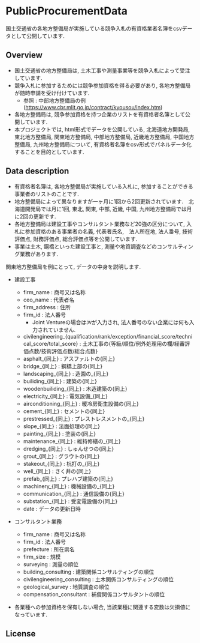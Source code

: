 # PublicProcurementData

国土交通省の各地方整備局が実施している競争入札の有資格業者名簿をcsvデータとして公開しています.

## Overview

- 国土交通省の地方整備局は, 土木工事や測量事業等を競争入札によって受注しています.
- 競争入札に参加するためには競争参加資格を得る必要があり, 各地方整備局が随時申請を受け付けています. 
	- 参照 : 中部地方整備局の例 (https://www.cbr.mlit.go.jp/contract/kyousou/index.htm)
- 各地方整備局は, 競争参加資格を持つ企業のリストを有資格者名簿として公開しています.
- 本プロジェクトでは, html形式でデータを公開している, 北海道地方開発局, 東北地方整備局, 関東地方整備局, 中部地方整備局, 近畿地方整備局, 中国地方整備局, 九州地方整備局について, 有資格者名簿をcsv形式でパネルデータ化することを目的としています.

## Data description

- 有資格者名簿は, 各地方整備局が実施している入札に, 参加することができる事業者のリストのことです.
- 地方整備局によって異なりますが一ヶ月に1回から2回更新されています.　北海道開発局では月に1回, 東北, 関東, 中部, 近畿, 中国, 九州地方整備局では月に2回の更新です.
- 各地方整備局は建設工事やコンサルタント業務など20強の区分について, 入札に参加資格のある事業者の名義, 代表者氏名,　法人所在地, 法人番号, 技術評価点, 財務評価点, 総合評価点等を公開しています.   
- 事業は土木, 鋼橋といった建設工事と, 測量や地質調査などのコンサルティング業務があります. 

関東地方整備局を例にとって, データの中身を説明します.
- 建設工事
	- firm_name : 商号又は名称
	- ceo_name : 代表者名
	- firm_address : 住所
	- firm_id : 法人番号
		- Joint Ventureの場合は`JV`が入力され, 法人番号のない企業には何も入力されていません.
	- civilengineering_{qualification/rank/exception/financial_score/technical_score/total_score} : 土木工事の{等級/順位/例外処理用の欄/経審評価点数/技術評価点数/総合点数}
	- asphalt_{同上} : アスファルトの{同上}
	- bridge_{同上} : 鋼橋上部の{同上}
	- landscaping_{同上} : 造園の_{同上}
	- builiding_{同上} : 建築の{同上}
	- woodenbuiliding_{同上} : 木造建築の{同上}
	- electricity_{同上} : 電気設備_{同上}
	- airconditioning_{同上} : 暖冷房衛生設備の{同上}
	- cement_{同上} : セメントの{同上}
	- prestressed_{同上} : プレストレスメントの_{同上}
	- slope_{同上} : 法面処理の{同上}
	- painting_{同上} : 塗装の{同上}
	- maintenance_{同上} : 維持修繕の_{同上}
	- dredging_{同上} : しゅんせつの{同上}
	- grout_{同上} : グラウトの{同上}
	- stakeout_{同上} : 杭打の_{同上}
	- well_{同上} : さく井の{同上}
	- prefab_{同上} : プレハブ建築の{同上}
	- machinery_{同上} : 機械設備の_{同上}
	- communication_{同上} : 通信設備の{同上}
	- substation_{同上} : 受変電設備の{同上}
	- date : データの更新日時
- コンサルタント業務
	- firm_name : 商号又は名称
	- firm_id : 法人番号
	- prefecture : 所在県名
	- firm_size : 規模
	- surveying : 測量の順位
	- building_consulting : 建築関係コンサルティングの順位
	- civilengineering_consulting : 土木関係コンサルティングの順位
	- geological_survey : 地質調査の順位
	- compensation_consultant : 補償関係コンサルタントの順位

- 各業種への参加資格を保有しない場合, 当該業種に関連する変数は欠損値になっています. 

## License
<!--
## Overview 

- crawling.py : 各地方整備局が公開しているhtmlファイルをクローリングするためのコードです.
- cleaning_.py : クローリングしたhtmlファイルを整形してcsvファイル形式で出力するためのコードです.
- util.py : 上記の二つのコードを実行するために必要な関数が保存されたファイルです.

## Data description

- 有資格者名簿の説明（データの内容 / 更新頻度など）
- 有資格者名簿は, 各地方整備局が実施している入札に, 参加することができる事業者のリストのことです.
- 地方整備局によって異なりますが一ヶ月に1回から2回更新されています.　北海道開発局では月に1回, 東北, 関東, 中部, 近畿, 中国, 九州地方整備局では月に2回の更新です.
- 各地方整備局は建設工事やコンサルタント業務など20強の区分について, 入札に参加資格のある事業者の名義, 代表者氏名,　法人所在地, 法人番号, 技術評価点, 財務評価点, 総合評価点を公開しています.   
- 事業は土木, 鋼橋といった建設工事と, 測量や地質調査などのコンサルティング業務があります.

## Requirement
- crawling.py：Python3（動作確認環境:macOS catalina, Python 3.7.0）Pythonは[ここ](https://www.anaconda.com/distribution/)からインストールできます。また、crawling.pyを実行するには`python-Scrapy`が必要です。以下のコマンドでインストールできます。

```bash
pip install scrapy
```

## Usage

### crawling.py

1. `pip install scrapy`を実行して`python-Scrapy`をインストールしてください.
2. 保存先のdirectoryをRootpathに, 取得したい地方整備局の有資格者名簿のurlをindex_urlに, 以下のように設定してください.
```bash
class Kanto_Spider(CrawlSpider):
    name = "kanto"
    index_url = "http://www.ktr.mlit.go.jp/honkyoku/nyuusatu/shikakushinsa/files/"
    Rootpath = '/Rootpath'

    URL_List = URL_List(index_url)
    start_urls = URL_List.find_all_data_url()
    date_object = URL_list.get_update_date()

    path = pathlib.PosixPath(Rootpath + date_object)
    pathlib.Path.mkdir(path, exist_ok= True)

    def parse(self, response):
        filename = path + '/' + name + date_object + '_' + response.url.split("/")[-1]
        with open(filename, 'wb') as f:
            f.write(response.body)
```
3. コマンドラインで以下により, `crawling.py`を実行してください.ここでは, `name`は`kanto`になります
```bash
scrapy crawl name
```



### cleaning.py

1. クローリングしたデータを保存しているditrctory, 出力するcsvを保存するdirectoryをを指定してください.
```bash
if __name__ == "__main__":
    
    directory = 'directory/my_csv_panel.csv'
    file_list = list_all_files('Rootpath/region/bussiness_category/'
        , extension= 'html', sort = True)
    make_csv(file_list, directory)
```
2. コマンドラインで`cleaning.py`を実行してください.

## Remark
- cleaning.pyの指定先をbusiness_categoryレベルまで指定:当該bussiness_categoryのパネルデータを生成
- cleaning.pyの指定先をdateレベルまで指定:当該bussiness_categoryのクロスセクションデータを生成
```bash
if __name__ == "__main__":
    
    directory = 'directory/my_csv_cross_zsection.csv'
    file_list = list_all_files('Rootpath/region/bussiness_category/YYYYMMDD'
        , extension= 'html', sort = True)
    make_csv(file_list, directory)
```
-->
